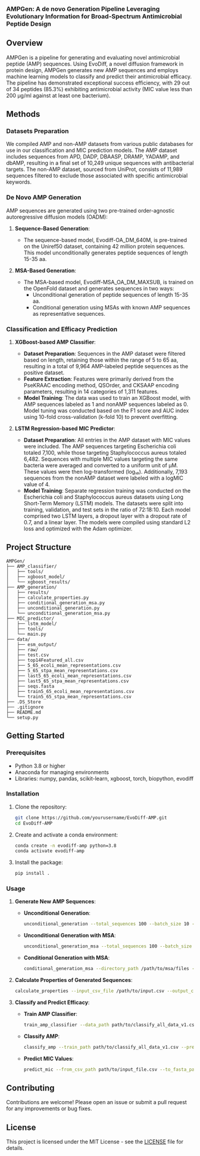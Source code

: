 
### AMPGen: A de novo Generation Pipeline Leveraging Evolutionary Information for Broad-Spectrum Antimicrobial Peptide Design

## Overview

AMPGen is a pipeline for generating and evaluating novel antimicrobial peptide (AMP) sequences. Using EvoDiff, a novel diffusion framework in protein design, AMPGen generates new AMP sequences and employs machine learning models to classify and predict their antimicrobial efficacy. The pipeline has demonstrated exceptional success efficiency, with 29 out of 34 peptides (85.3%) exhibiting antimicrobial activity (MIC value less than 200 µg/ml against at least one bacterium).

## Methods

### Datasets Preparation

We compiled AMP and non-AMP datasets from various public databases for use in our classification and MIC prediction models. The AMP dataset includes sequences from APD, DADP, DBAASP, DRAMP, YADAMP, and dbAMP, resulting in a final set of 10,249 unique sequences with antibacterial targets. The non-AMP dataset, sourced from UniProt, consists of 11,989 sequences filtered to exclude those associated with specific antimicrobial keywords.

### De Novo AMP Generation

AMP sequences are generated using two pre-trained order-agnostic autoregressive diffusion models (OADM):

1. **Sequence-Based Generation**:
   - The sequence-based model, Evodiff-OA_DM_640M, is pre-trained on the Uniref50 dataset, containing 42 million protein sequences. This model unconditionally generates peptide sequences of length 15-35 aa.

2. **MSA-Based Generation**:
   - The MSA-based model, Evodiff-MSA_OA_DM_MAXSUB, is trained on the OpenFold dataset and generates sequences in two ways:
     - Unconditional generation of peptide sequences of length 15-35 aa.
     - Conditional generation using MSAs with known AMP sequences as representative sequences.

### Classification and Efficacy Prediction

1. **XGBoost-based AMP Classifier**:
   - **Dataset Preparation**: Sequences in the AMP dataset were filtered based on length, retaining those within the range of 5 to 65 aa, resulting in a total of 9,964 AMP-labeled peptide sequences as the positive dataset.
   - **Feature Extraction**: Features were primarily derived from the PseKRAAC encoding method, QSOrder, and CKSAAP encoding parameters, resulting in 14 categories of 1,311 features.
   - **Model Training**: The data was used to train an XGBoost model, with AMP sequences labeled as 1 and nonAMP sequences labeled as 0. Model tuning was conducted based on the F1 score and AUC index using 10-fold cross-validation (k-fold 10) to prevent overfitting.

2. **LSTM Regression-based MIC Predictor**:
   - **Dataset Preparation**: All entries in the AMP dataset with MIC values were included. The AMP sequences targeting Escherichia coli totaled 7,100, while those targeting Staphylococcus aureus totaled 6,482. Sequences with multiple MIC values targeting the same bacteria were averaged and converted to a uniform unit of μM. These values were then log-transformed (log₁₀). Additionally, 7,193 sequences from the nonAMP dataset were labeled with a logMIC value of 4.
   - **Model Training**: Separate regression training was conducted on the Escherichia coli and Staphylococcus aureus datasets using Long Short-Term Memory (LSTM) models. The datasets were split into training, validation, and test sets in the ratio of 72:18:10. Each model comprised two LSTM layers, a dropout layer with a dropout rate of 0.7, and a linear layer. The models were compiled using standard L2 loss and optimized with the Adam optimizer.

## Project Structure

```
AMPGen/
├── AMP_classifier/
│   ├── tools/
│   ├── xgboost_model/
│   └── xgboost_results/
├── AMP_generation/
│   ├── results/
│   ├── calculate_properties.py
│   ├── conditional_generation_msa.py
│   ├── unconditional_generation.py
│   └── unconditional_generation_msa.py
├── MIC_predictor/
│   ├── lstm_model/
│   ├── tools/
│   └── main.py
├── data/
│   ├── esm_output/
│   ├── raw/
│   ├── test.csv
│   ├── top14Featured_all.csv
│   ├── 5_65_ecoli_mean_representations.csv
│   ├── 5_65_stpa_mean_representations.csv
│   ├── last5_65_ecoli_mean_representations.csv
│   ├── last5_65_stpa_mean_representations.csv
│   ├── seqs.fasta
│   ├── train5_65_ecoli_mean_representations.csv
│   └── train5_65_stpa_mean_representations.csv
├── .DS_Store
├── .gitignore
├── README.md
└── setup.py
```

## Getting Started

### Prerequisites

- Python 3.8 or higher
- Anaconda for managing environments
- Libraries: numpy, pandas, scikit-learn, xgboost, torch, biopython, evodiff

### Installation

1. Clone the repository:
   ```bash
   git clone https://github.com/yourusername/EvoDiff-AMP.git
   cd EvoDiff-AMP
   ```

2. Create and activate a conda environment:
   ```bash
   conda create -n evodiff-amp python=3.8
   conda activate evodiff-amp
   ```

3. Install the package:
   ```bash
   pip install .
   ```

### Usage

1. **Generate New AMP Sequences**:

   - **Unconditional Generation**:
     ```bash
     unconditional_generation --total_sequences 100 --batch_size 10 --output_file /path/to/output.csv
     ```

   - **Unconditional Generation with MSA**:
     ```bash
     unconditional_generation_msa --total_sequences 100 --batch_size 10 --n_sequences 64 --output_csv_file /path/to/output.csv
     ```

   - **Conditional Generation with MSA**:
     ```bash
     conditional_generation_msa --directory_path /path/to/msa/files --output_csv_file /path/to/output.csv --max_retries 5
     ```

2. **Calculate Properties of Generated Sequences**:
   ```bash
   calculate_properties --input_csv_file /path/to/input.csv --output_csv_file /path/to/output.csv
   ```

3. **Classify and Predict Efficacy**:
   - **Train AMP Classifier**:
     ```bash
     train_amp_classifier --data_path path/to/classify_all_data_v1.csv --model_output_path path/to/save/xgboost_model.pkl
     ```

   - **Classify AMP**:
     ```bash
     classify_amp --train_path path/to/classify_all_data_v1.csv --pre_path path/to/new_sequences.csv --out_path path/to/save/predictions.csv
     ```

   - **Predict MIC Values**:
     ```bash
     predict_mic --from_csv_path path/to/input_file.csv --to_fasta_path path/to/output_fasta.fasta --esm_model_location esm2_t36_3B_UR50D --output_dir path/to/esm_output_dir --repr_layers 36 --scaler_data_path path/to/scaler.pkl --model_path path/to/model.pth --result_path path/to/result.csv
     ```

## Contributing

Contributions are welcome! Please open an issue or submit a pull request for any improvements or bug fixes.

## License

This project is licensed under the MIT License - see the [LICENSE](LICENSE) file for details.

